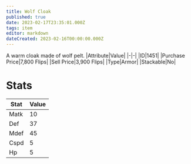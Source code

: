 ```yaml
---
title: Wolf Cloak
published: true
date: 2023-02-17T23:35:01.000Z
tags: item
editor: markdown
dateCreated: 2023-02-16T00:00:00.000Z
---
```


A warm cloak made of wolf pelt.
|Attribute|Value|
|-|-|
|ID|1451|
|Purchase Price|7,800 Flips|
|Sell Price|3,900 Flips|
|Type|Armor|
|Stackable|No|

# Stats
|Stat|Value|
|-|-|
|Matk|10|
|Def|37|
|Mdef|45|
|Cspd|5|
|Hp|5|

